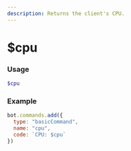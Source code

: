 ```yaml
---
description: Returns the client's CPU.
---
```


# $cpu
### Usage
```php
$cpu
```

### Example
```js
bot.commands.add({
  type: "basicCommand",
  name: "cpu",
  code: `CPU: $cpu`
})
```
